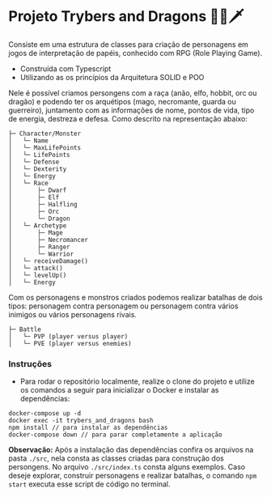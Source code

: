 # Projeto Trybers and Dragons 🏹🐲🗡

Consiste em uma estrutura de classes para criação de personagens em jogos de interpretação de papéis, conhecido com RPG (Role Playing Game).

* Construída com Typescript
* Utilizando as os princípios da Arquitetura SOLID e POO

Nele é possível criamos persongens com a raça (anão, elfo, hobbit, orc ou dragão) e podendo ter os arquétipos (mago, necromante, guarda ou guerreiro), juntamento com as informações de nome, pontos de vida, tipo de energia, destreza e defesa. Como descrito na representação abaixo:

```
├─ Character/Monster
│   └─ Name
│   └─ MaxLifePoints
│   └─ LifePoints
│   └─ Defense
│   └─ Dexterity
│   └─ Energy
│   └─ Race
│       ├─ Dwarf
│       ├─ Elf
│       ├─ Halfling
│       ├─ Orc
│       └─ Dragon
│   └─ Archetype
│       ├─ Mage
│       ├─ Necromancer
│       ├─ Ranger
│       └─ Warrior
│   └─ receiveDamage()
│   └─ attack()
│   └─ levelUp()
│   └─ Energy
```
Com os personagens e monstros criados podemos realizar batalhas de dois tipos: personagem contra personagem ou personagem contra vários inimigos ou vários personagens rivais.

```
├─ Battle
│   └─ PVP (player versus player)
│   └─ PVE (player versus enemies)
```

### Instruções

- Para rodar o repositório localmente, realize o clone do projeto e utilize os comandos a seguir para inicializar o Docker e instalar as dependências:

```
docker-compose up -d
docker exec -it trybers_and_dragons bash
npm install // para instalar as dependências
docker-compose down // para parar completamente a aplicação
```

**Observação:** Após a instalação das dependências confira os arquivos na pasta `./src`, nela consta as classes criadas para construção dos persongens. No arquivo `./src/index.ts` consta alguns exemplos. Caso deseje explorar, construir personagens e realizar batalhas, o comando `npm start` executa esse script de código no terminal.
